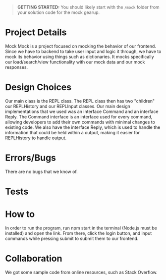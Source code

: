 > **GETTING STARTED:** You should likely start with the `/mock` folder from your solution code for the mock gearup.

# Project Details
Mock
Mock is a project focused on mocking the behavior of our frontend. Since we have to backend to take user input and logic it through, we have to mock its behavior using things such as dictionaries. It mocks specifically our load/search/view functionality with our mock data and our mock responses.
# Design Choices
Our main class is the REPL class. The REPL class then has two "children" our REPLHistory and our REPLInput classes. Our main design implementations that we used was an interface Command and an interface Reply. The Command interface is an interface used for every command, allowing developers to add their own commands with minimal changes to existing code. We also have the interface Reply, which is used to handle the information that could be held within a output, making it easier for REPLHistory to handle output.
# Errors/Bugs
There are no bugs that we know of.
# Tests

# How to
In order to run the program, run npm start in the terminal (Node.js must be installed) and open the link. From there, click the login button, and input commands while pressing submit to submit them to our frontend.

# Collaboration
We got some sample code from online resources, such as Stack Overflow.
